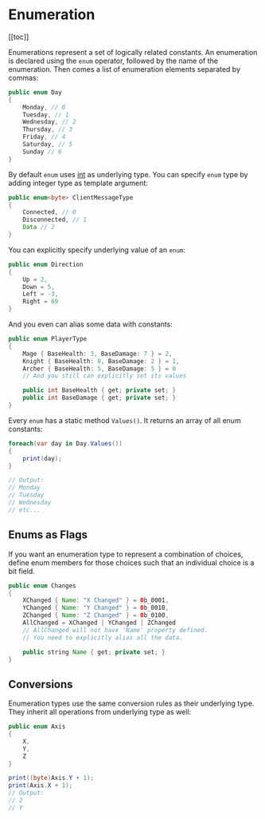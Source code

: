 # Enumeration
[[toc]]

Enumerations represent a set of logically related constants. An enumeration is declared using the ```enum``` operator, followed by the name of the enumeration. Then comes a list of enumeration elements separated by commas:

```java
public enum Day
{
    Monday, // 0
    Tuesday, // 1
    Wednesday, // 2
    Thursday, // 3
    Friday, // 4
    Saturday, // 5
    Sunday // 6
}
```

By default ```enum``` uses [int](/) as underlying type. You can specify ```enum``` type by adding integer type as template argument:
```java
public enum<byte> ClientMessageType
{
    Connected, // 0
    Disconnected, // 1
    Data // 2
}
```

You can explicitly specify underlying value of an ```enum```:
```java
public enum Direction
{
    Up = 2,
    Down = 5,
    Left = -3,
    Right = 69
}
```

And you even can alias some data with constants:
```java
public enum PlayerType
{
    Mage { BaseHealth: 3, BaseDamage: 7 } = 2,
    Knight { BaseHealth: 8, BaseDamage: 2 } = 1,
    Archer { BaseHealth: 5, BaseDamage: 5 } = 0
    // And you still can explicitly set its values

    public int BaseHealth { get; private set; }
    public int BaseDamage { get; private set; }
}
```

Every ```enum``` has a static method ```Values()```. It returns an array of all enum constants:

```cs
foreach(var day in Day.Values())
{
    print(day);
}

// Output:
// Monday
// Tuesday
// Wednesday
// etc...
```

## Enums as Flags
If you want an enumeration type to represent a combination of choices, define enum members for those choices such that an individual choice is a bit field.
```java
public enum Changes
{
    XChanged { Name: "X Changed" } = 0b_0001,
    YChanged { Name: "Y Changed" } = 0b_0010,
    ZChanged { Name: "Z Changed" } = 0b_0100,
    AllChanged = XChanged | YChanged | ZChanged
    // AllChanged will not have 'Name' property defined.
    // You need to explicitly alias all the data.

    public string Name { get; private set; }
}
```

## Conversions
Enumeration types use the same conversion rules as their underlying type. They inherit all operations from underlying type as well:
```cs
public enum Axis
{
    X,
    Y,
    Z
}

print((byte)Axis.Y + 1);
print(Axis.X + 1);
// Output: 
// 2
// Y
```